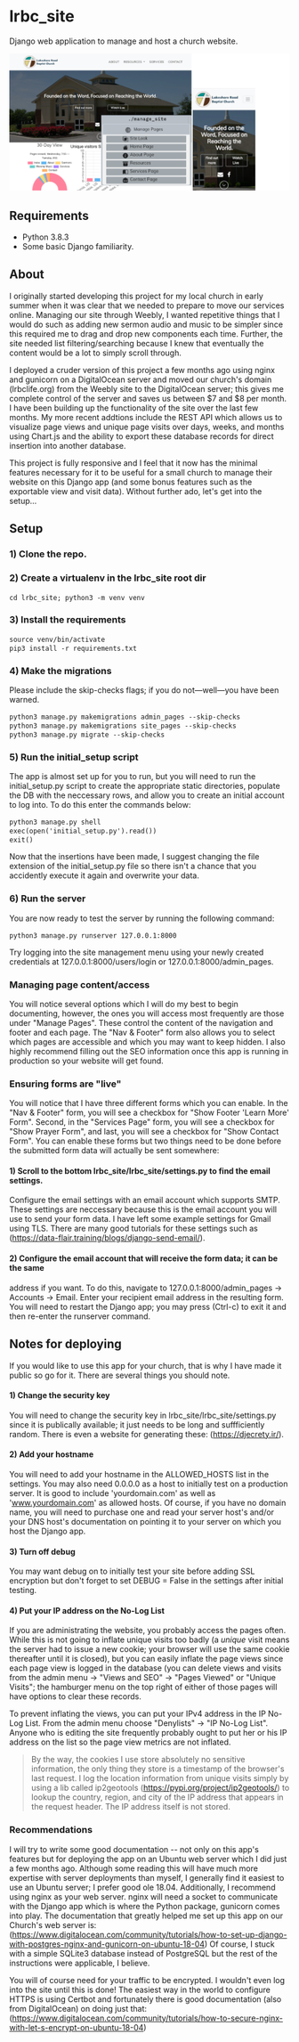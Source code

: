 # lrbc_site
Django web application to manage and host a church website.

![Preview of the web application](./screenshots/preview.png)

## Requirements

- Python 3.8.3
- Some basic Django familiarity.

## About

I originally started developing this project for my local church in early summer
when it was clear that we needed to prepare to move our services online. Managing
our site through Weebly, I wanted repetitive things that I would do such as adding
new sermon audio and music to be simpler since this required me to drag and drop
new components each time. Further, the site needed list filtering/searching because
I knew that eventually the content would be a lot to simply scroll through.

I deployed a cruder version of this project a few months ago using nginx and gunicorn
on a DigitalOcean server and moved our church's domain (lrbclife.org) from the Weebly
site to the DigitalOcean server; this gives me complete control of the server and saves
us between $7 and $8 per month. I have been building up the functionality of the site
over the last few months. My more recent addtions include the REST API which allows us
to visualize page views and unique page visits over days, weeks, and months using
Chart.js and the ability to export these database records for direct insertion into
another database.

This project is fully responsive and I feel that it now has the minimal features
necessary for it to be useful for a small church to manage their website on this
Django app (and some bonus features such as the exportable view and visit data).
Without further ado, let's get into the setup...

## Setup

### 1) Clone the repo.

### 2) Create a virtualenv in the lrbc_site root dir
    cd lrbc_site; python3 -m venv venv

### 3) Install the requirements
    source venv/bin/activate
    pip3 install -r requirements.txt

### 4) Make the migrations
Please include the skip-checks flags; if you do not—well—you have
been warned.

    python3 manage.py makemigrations admin_pages --skip-checks
    python3 manage.py makemigrations site_pages --skip-checks
    python3 manage.py migrate --skip-checks

### 5) Run the initial_setup script
The app is almost set up for you to run, but you will need to run the
initial_setup.py script to create the appropriate static directories,
populate the DB with the neccessary rows, and allow you to create an
initial account to log into. To do this enter the
commands below:

    python3 manage.py shell
    exec(open('initial_setup.py').read())
    exit()

Now that the insertions have been made, I suggest changing the file
extension of the initial_setup.py file so there isn't a chance
that you accidently execute it again and overwrite your data.

### 6) Run the server
You are now ready to test the server by running the following command:

    python3 manage.py runserver 127.0.0.1:8000

Try logging into the site management menu using your newly created
credentials at 127.0.0.1:8000/users/login or 127.0.0.1:8000/admin_pages.


### Managing page content/access

You will notice several options which I will do my best to begin documenting,
however, the ones you will access most frequently are those under "Manage Pages".
These control the content of the navigation and footer and each page. The "Nav &
Footer" form also allows you to select which pages are accessible and which
you may want to keep hidden. I also highly recommend filling out the SEO information
once this app is running in production so your website will get found.


### Ensuring forms are "live"

You will notice that I have three different forms which you can enable. In the
"Nav & Footer" form, you will see a checkbox for "Show Footer 'Learn More' Form".
Second, in the "Services Page" form, you will see a checkbox for "Show Prayer Form",
and last, you will see a checkbox for "Show Contact Form". You can enable these forms
but two things need to be done before the submitted form data will actually be sent
somewhere:

#### 1) Scroll to the bottom lrbc_site/lrbc_site/settings.py to find the email settings.
Configure the email settings with an email account which supports SMTP. These settings
are neccessary because this is the email account you will use to send your form data.
I have left some example settings for Gmail using TLS. There are many good tutorials
for these settings such as (https://data-flair.training/blogs/django-send-email/).

#### 2) Configure the email account that will receive the form data; it can be the same
address if you want. To do this, navigate to 127.0.0.1:8000/admin_pages -> Accounts
 -> Email. Enter your recipient email address in the resulting form. You will need
 to restart the Django app; you may press (Ctrl-c) to exit it and then re-enter the
 runserver command.


## Notes for deploying

If you would like to use this app for your church, that is why I have made it public
so go for it. There are several things you should note.

#### 1) Change the security key

You will need to change the security key in lrbc_site/lrbc_site/settings.py since it
is publically available; it just needs to be long and suffficiently random. There is
even a website for generating these: (https://djecrety.ir/).

#### 2) Add your hostname

You will need to add your hostname in the ALLOWED_HOSTS list in the settings. You may
also need 0.0.0.0 as a host to initially test on a production server. It is good to
include 'yourdomain.com' as well as 'www.yourdomain.com' as allowed hosts. Of course,
if you have no domain name, you will need to purchase one and read your server host's
and/or your DNS host's documentation on pointing it to your server on which you host
the Django app.

#### 3) Turn off debug

You may want debug on to initially test your site before adding SSL encryption but
don't forget to set DEBUG = False in the settings after initial testing.

#### 4) Put your IP address on the No-Log List

If you are administrating the website, you probably access the pages often. While this
is not going to inflate unique visits too badly (a *unique* visit means the server had
to issue a new cookie; your browser will use the same cookie thereafter until it is
closed), but you can easily inflate the page views since each page view is logged in
the database (you can delete views and visits from the admin menu -> "Views and SEO" ->
"Pages Viewed" or "Unique Visits"; the hamburger menu on the top right of either
of those pages will have options to clear these records.

To prevent inflating the views, you can put your IPv4 address in the IP No-Log List.
From the admin menu choose "Denylists" -> "IP No-Log List". Anyone who is editing 
the site frequently probably ought to put her or his IP address on the list so
the page view metrics are not inflated.

> By the way, the cookies I use store absolutely no sensitive information,
> the only thing they store is a timestamp of the browser's last request.
> I log the location information from unique visits simply by using a lib
> called ip2geotools (https://pypi.org/project/ip2geotools/) to lookup
> the country, region, and city of the IP address that appears in the
> request header. The IP address itself is not stored.

### Recommendations

I will try to write some good documentation -- not only on this app's features but for
deploying the app on an Ubuntu web server which I did just a few months ago. Although some
reading this will have much more expertise with server deployments than myself, I generally
find it easiest to use an Ubuntu server; I prefer good ole 18.04. Additionally, I recommend
using nginx as your web server. nginx will need a socket to communicate with the Django app
which is where the Python package, gunicorn comes into play. The documentation that greatly
helped me set up this app on our Church's web server is:
(https://www.digitalocean.com/community/tutorials/how-to-set-up-django-with-postgres-nginx-and-gunicorn-on-ubuntu-18-04)
Of course, I stuck with a simple SQLite3 database instead of PostgreSQL but the rest of the
instructions were applicable, I believe.

You will of course need for your traffic to be encrypted. I wouldn't even log into the site until
this is done! The easiest way in the world to configure HTTPS is using Certbot and fortunately
there is good documentation (also from DigitalOcean) on doing just that:
(https://www.digitalocean.com/community/tutorials/how-to-secure-nginx-with-let-s-encrypt-on-ubuntu-18-04)


